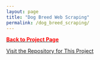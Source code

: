 ```yaml
---
layout: page
title: "Dog Breed Web Scraping"
permalink: /dog_breed_scraping/
---
```


[<span style="color: #FF0000; font-weight: bold;">Back to Project Page</span>](https://kdfullington.github.io/kdfullington_portfolio/projects/)

[Visit the Repository for This Project](https://github.com/kdfullington/kdfullington-portfolio/tree/main/dog_web_scraping)
